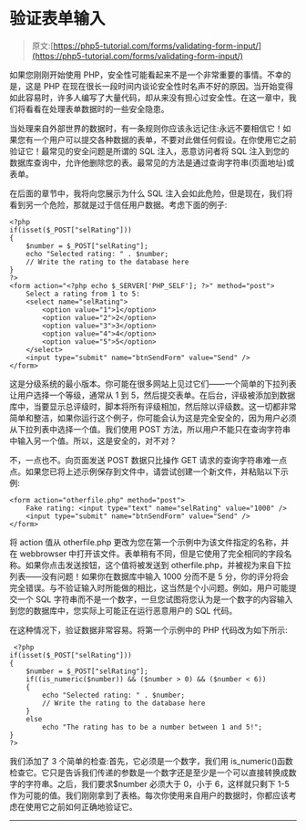 # 验证表单输入

> 原文:[https://php5-tutorial.com/forms/validating-form-input/](https://php5-tutorial.com/forms/validating-form-input/)

如果您刚刚开始使用 PHP，安全性可能看起来不是一个非常重要的事情。不幸的是，这是 PHP 在现在很长一段时间内谈论安全性时名声不好的原因。当开始变得如此容易时，许多人编写了大量代码，却从来没有担心过安全性。在这一章中，我们将看看在处理表单数据时的一些安全隐患。

当处理来自外部世界的数据时，有一条规则你应该永远记住:永远不要相信它！如果您有一个用户可以提交各种数据的表单，不要对此做任何假设。在你使用它之前验证它！最常见的安全问题是所谓的 SQL 注入，恶意访问者将 SQL 注入到您的数据库查询中，允许他删除您的表。最常见的方法是通过查询字符串(页面地址)或表单。

在后面的章节中，我将向您展示为什么 SQL 注入会如此危险，但是现在，我们将看到另一个危险，那就是过于信任用户数据。考虑下面的例子:

```
<?php
if(isset($_POST["selRating"]))
{
    $number = $_POST["selRating"];
    echo "Selected rating: " . $number;
    // Write the rating to the database here
}
?>
<form action="<?php echo $_SERVER['PHP_SELF']; ?>" method="post">
    Select a rating from 1 to 5:
    <select name="selRating">
        <option value="1">1</option>
        <option value="2">2</option>
        <option value="3">3</option>
        <option value="4">4</option>
        <option value="5">5</option>
    </select>
    <input type="submit" name="btnSendForm" value="Send" />
</form>
```

这是分级系统的最小版本。你可能在很多网站上见过它们——一个简单的下拉列表让用户选择一个等级，通常从 1 到 5，然后提交表单。在后台，评级被添加到数据库中，当要显示总评级时，脚本将所有评级相加，然后除以评级数。这一切都非常简单和整洁，如果你运行这个例子，你可能会认为这是完全安全的，因为用户必须从下拉列表中选择一个值。我们使用 POST 方法，所以用户不能只在查询字符串中输入另一个值。所以，这是安全的，对不对？

不，一点也不。向页面发送 POST 数据只比操作 GET 请求的查询字符串难一点点。如果您已将上述示例保存到文件中，请尝试创建一个新文件，并粘贴以下示例:

<input type="hidden" name="IL_IN_ARTICLE">

```
<form action="otherfile.php" method="post">
    Fake rating: <input type="text" name="selRating" value="1000" />
    <input type="submit" name="btnSendForm" value="Send" />
</form>
```

将 action 值从 otherfile.php 更改为您在第一个示例中为该文件指定的名称，并在 webbrowser 中打开该文件。表单稍有不同，但是它使用了完全相同的字段名称。如果你点击发送按钮，这个值将被发送到 otherfile.php，并被视为来自下拉列表——没有问题！如果你在数据库中输入 1000 分而不是 5 分，你的评分将会完全错误。与不验证输入时所能做的相比，这当然是个小问题。例如，用户可能提交一个 SQL 字符串而不是一个数字，一旦您试图将您认为是一个数字的内容输入到您的数据库中，您实际上可能正在运行恶意用户的 SQL 代码。

在这种情况下，验证数据非常容易。将第一个示例中的 PHP 代码改为如下所示:

```
 <?php
if(isset($_POST["selRating"]))
{    
    $number = $_POST["selRating"];
    if((is_numeric($number)) && ($number > 0) && ($number < 6))
    {
        echo "Selected rating: " . $number;
        // Write the rating to the database here
    }
    else
        echo "The rating has to be a number between 1 and 5!";
}
?>
```

我们添加了 3 个简单的检查:首先，它必须是一个数字，我们用 is_numeric()函数检查它。它只是告诉我们传递的参数是一个数字还是至少是一个可以直接转换成数字的字符串。之后，我们要求$number 必须大于 0，小于 6，这样就只剩下 1-5 作为可能的值。我们刚刚拿到了表格。每次你使用来自用户的数据时，你都应该考虑在使用它之前如何正确地验证它。

* * *